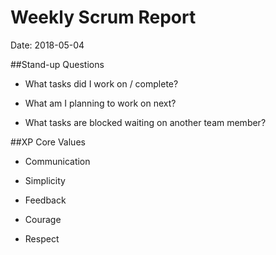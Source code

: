 # Weekly Scrum Report

Date: 2018-05-04

##Stand-up Questions

- What tasks did I work on / complete?


- What am I planning to work on next?


- What tasks are blocked waiting on another team member?


##XP Core Values

- Communication


- Simplicity


- Feedback


- Courage


- Respect




